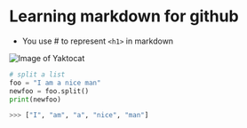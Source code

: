 # Learning markdown for github

- You use \# to represent `<h1>` in markdown

![Image of Yaktocat](https://octodex.github.com/images/yaktocat.png)

``` python
# split a list
foo = "I am a nice man"
newfoo = foo.split()
print(newfoo)

>>> ["I", "am", "a", "nice", "man"]
```

